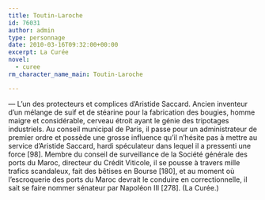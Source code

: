 ```yaml
---
title: Toutin-Laroche
id: 76031
author: admin
type: personnage
date: 2010-03-16T09:32:00+00:00
excerpt: La Curée
novel:
  - curee
rm_character_name_main: Toutin-Laroche

---
```

— L&rsquo;un des protecteurs et complices d&rsquo;Aristide Saccard. Ancien inventeur d&rsquo;un mélange de suif et de stéarine pour la fabrication des bougies, homme maigre et considérable, cerveau étroit ayant le génie des tripotages industriels. Au conseil municipal de Paris, il passe pour un administrateur de premier ordre et possède une grosse influence qu&rsquo;il n&rsquo;hésite pas à mettre au service d&rsquo;Aristide Saccard, hardi spéculateur dans lequel il a pressenti une force [98]. Membre du conseil de surveillance de la Société générale des ports du Maroc, directeur du Crédit Viticole, il se pousse à travers mille trafics scandaleux, fait des bêtises en Bourse [180], et au moment où l&rsquo;escroquerie des ports du Maroc devrait le conduire en correctionnelle, il sait se faire nommer sénateur par Napoléon III [278]. (La Curée.)